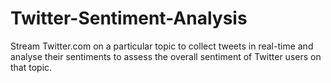 # Twitter-Sentiment-Analysis
Stream Twitter.com on a particular topic to collect tweets in real-time and analyse their sentiments to assess the overall sentiment of Twitter users on that topic. 
